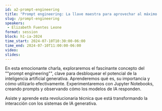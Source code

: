 ```yaml
---
id: a2-prompt-engineering
title: "Prompt engineering: La llave maestra para aprovechar al máximo la generative IA"
slug: /prompt-engineering
speakers:
 - Elizabeth Fuentes Leone
format: session
block: h1-ia-2024
time_start: 2024-07-10T10:30:00-06:00
time_end: 2024-07-10T11:00:00-06:00
video:
slides:
---
```


En esta emocionante charla, exploraremos el fascinante concepto del ""prompt engineering"", clave para desbloquear el potencial de la inteligencia artificial generativa. Aprenderemos qué es, su importancia y cómo utilizarlo efectivamente. Experimentaremos con Jupyter Notebooks, creando prompts y observando cómo los modelos de IA responden.

Asiste y aprende esta revolucionaria técnica que está transformando la interacción con los sistemas de IA generativa.
